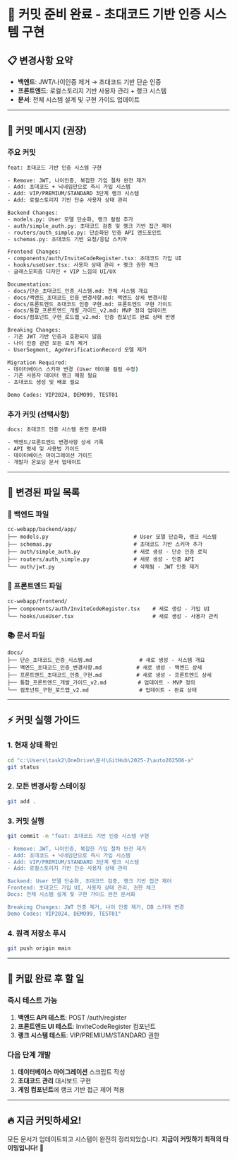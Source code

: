 # 🚀 커밋 준비 완료 - 초대코드 기반 인증 시스템 구현

## 📋 변경사항 요약
- **백엔드**: JWT/나이인증 제거 → 초대코드 기반 단순 인증
- **프론트엔드**: 로컬스토리지 기반 사용자 관리 + 랭크 시스템
- **문서**: 전체 시스템 설계 및 구현 가이드 업데이트

---

## 🎯 커밋 메시지 (권장)

### 주요 커밋
```bash
feat: 초대코드 기반 인증 시스템 구현

- Remove: JWT, 나이인증, 복잡한 가입 절차 완전 제거
- Add: 초대코드 + 닉네임만으로 즉시 가입 시스템
- Add: VIP/PREMIUM/STANDARD 3단계 랭크 시스템  
- Add: 로컬스토리지 기반 단순 사용자 상태 관리

Backend Changes:
- models.py: User 모델 단순화, 랭크 컬럼 추가
- auth/simple_auth.py: 초대코드 검증 및 랭크 기반 접근 제어
- routers/auth_simple.py: 단순화된 인증 API 엔드포인트
- schemas.py: 초대코드 기반 요청/응답 스키마

Frontend Changes:  
- components/auth/InviteCodeRegister.tsx: 초대코드 가입 UI
- hooks/useUser.tsx: 사용자 상태 관리 + 랭크 권한 체크
- 글래스모피즘 디자인 + VIP 느낌의 UI/UX

Documentation:
- docs/단순_초대코드_인증_시스템.md: 전체 시스템 개요
- docs/백엔드_초대코드_인증_변경사항.md: 백엔드 상세 변경사항
- docs/프론트엔드_초대코드_인증_구현.md: 프론트엔드 구현 가이드
- docs/통합_프론트엔드_개발_가이드_v2.md: MVP 정의 업데이트
- docs/컴포넌트_구현_로드맵_v2.md: 인증 컴포넌트 완료 상태 반영

Breaking Changes:
- 기존 JWT 기반 인증과 호환되지 않음
- 나이 인증 관련 모든 로직 제거
- UserSegment, AgeVerificationRecord 모델 제거

Migration Required:
- 데이터베이스 스키마 변경 (User 테이블 컬럼 수정)
- 기존 사용자 데이터 랭크 매핑 필요
- 초대코드 생성 및 배포 필요

Demo Codes: VIP2024, DEMO99, TEST01
```

### 추가 커밋 (선택사항)
```bash
docs: 초대코드 인증 시스템 완전 문서화

- 백엔드/프론트엔드 변경사항 상세 기록
- API 명세 및 사용법 가이드
- 데이터베이스 마이그레이션 가이드  
- 개발자 온보딩 문서 업데이트
```

---

## 📁 변경된 파일 목록

### 🔧 백엔드 파일
```
cc-webapp/backend/app/
├── models.py                           # User 모델 단순화, 랭크 시스템
├── schemas.py                          # 초대코드 기반 스키마 추가
├── auth/simple_auth.py                 # 새로 생성 - 단순 인증 로직
├── routers/auth_simple.py              # 새로 생성 - 인증 API
└── auth/jwt.py                         # 삭제됨 - JWT 인증 제거
```

### 🎨 프론트엔드 파일  
```
cc-webapp/frontend/
├── components/auth/InviteCodeRegister.tsx    # 새로 생성 - 가입 UI
└── hooks/useUser.tsx                         # 새로 생성 - 사용자 관리
```

### 📚 문서 파일
```
docs/
├── 단순_초대코드_인증_시스템.md               # 새로 생성 - 시스템 개요
├── 백엔드_초대코드_인증_변경사항.md           # 새로 생성 - 백엔드 상세
├── 프론트엔드_초대코드_인증_구현.md           # 새로 생성 - 프론트엔드 상세  
├── 통합_프론트엔드_개발_가이드_v2.md          # 업데이트 - MVP 정의
└── 컴포넌트_구현_로드맵_v2.md                # 업데이트 - 완료 상태
```

---

## ⚡ 커밋 실행 가이드

### 1. 현재 상태 확인
```bash
cd "c:\Users\task2\OneDrive\문서\GitHub\2025-2\auto202506-a"
git status
```

### 2. 모든 변경사항 스테이징
```bash
git add .
```

### 3. 커밋 실행
```bash
git commit -m "feat: 초대코드 기반 인증 시스템 구현

- Remove: JWT, 나이인증, 복잡한 가입 절차 완전 제거
- Add: 초대코드 + 닉네임만으로 즉시 가입 시스템
- Add: VIP/PREMIUM/STANDARD 3단계 랭크 시스템  
- Add: 로컬스토리지 기반 단순 사용자 상태 관리

Backend: User 모델 단순화, 초대코드 검증, 랭크 기반 접근 제어
Frontend: 초대코드 가입 UI, 사용자 상태 관리, 권한 체크
Docs: 전체 시스템 설계 및 구현 가이드 완전 문서화

Breaking Changes: JWT 인증 제거, 나이 인증 제거, DB 스키마 변경
Demo Codes: VIP2024, DEMO99, TEST01"
```

### 4. 원격 저장소 푸시
```bash
git push origin main
```

---

## 🎉 커밊 완료 후 할 일

### 즉시 테스트 가능
1. **백엔드 API 테스트**: POST /auth/register
2. **프론트엔드 UI 테스트**: InviteCodeRegister 컴포넌트
3. **랭크 시스템 테스트**: VIP/PREMIUM/STANDARD 권한

### 다음 단계 개발
1. **데이터베이스 마이그레이션** 스크립트 작성
2. **초대코드 관리** 대시보드 구현
3. **게임 컴포넌트**에 랭크 기반 접근 제어 적용

---

## 🔥 지금 커밋하세요!

모든 문서가 업데이트되고 시스템이 완전히 정리되었습니다. 
**지금이 커밋하기 최적의 타이밍입니다!** 🚀
